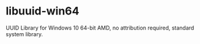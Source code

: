 # libuuid-win64
UUID Library for Windows 10 64-bit AMD, no attribution required, standard system library.

